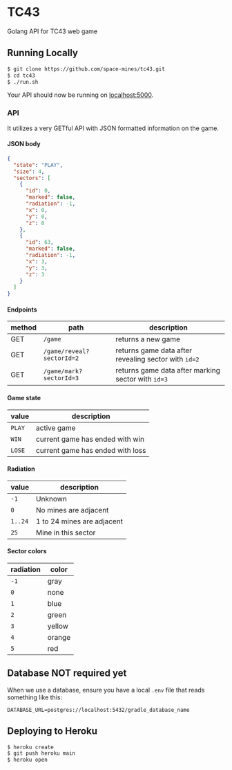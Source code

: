 # TC43

Golang API for TC43 web game

## Running Locally

```sh
$ git clone https://github.com/space-mines/tc43.git
$ cd tc43
$ ./run.sh
```

Your API should now be running on [localhost:5000](http://localhost:5000/).

### API

It utilizes a very GETful API with JSON formatted information on the game.

#### JSON body
```json
{
  "state": "PLAY",
  "size": 4,
  "sectors": [
    {
      "id": 0,
      "marked": false,
      "radiation": -1,
      "x": 0,
      "y": 0,
      "z": 0
    },
    {
      "id": 63,
      "marked": false,
      "radiation": -1,
      "x": 3,
      "y": 3,
      "z": 3
    }
  ]
}
```

#### Endpoints
| method | path                      | description                                            |
|--------|---------------------------|--------------------------------------------------------|
| GET    | `/game`                   | returns a new game                                     |
| GET    | `/game/reveal?sectorId=2` | returns game data after revealing sector with `id=2`   | |
| GET    | `/game/mark?sectorId=3`   | returns game data after marking sector with `id=3`     |

#### Game state

| value  | description                      |
|--------|----------------------------------|
| `PLAY` | active game                      |
| `WIN`  | current game has ended with win  |
| `LOSE` | current game has ended with loss |  

#### Radiation
| value   | description                |
|---------|----------------------------|
| `-1`    | Unknown                    |
| `0`     | No mines are adjacent      |
| `1..24` | 1 to 24 mines are adjacent |
| `25`    | Mine in this sector        |

#### Sector colors
| radiation | color  |
|-----------|--------|
| `-1`      | gray   |
| `0`       | none   |
| `1`       | blue   |
| `2`       | green  |
| `3`       | yellow |
| `4`       | orange |
| `5`       | red    |

## Database NOT required yet

When we use a database, ensure you have a local `.env` file that reads something like this:

```
DATABASE_URL=postgres://localhost:5432/gradle_database_name
```

## Deploying to Heroku

```sh
$ heroku create
$ git push heroku main
$ heroku open
```
